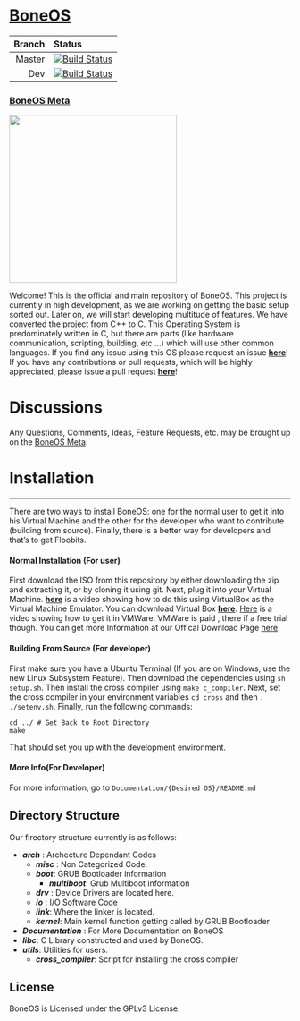 # [BoneOS](https://BoneOS.org)

| Branch | Status                                                                                                                                               |
| ------:|:-----------------------------------------------------------------------------------------------------------------------------------------------------|
| Master | [![Build Status](https://api.travis-ci.org/Bone-Project/BoneOS.svg?branch=master)](https://travis-ci.org/Bone-Project/BoneOS)                        |
|    Dev | [![Build Status](https://api.travis-ci.org/Bone-Project/BoneOS.svg?branch=amanuel_progress_kbd)](https://travis-ci.org/Bone-Project/BoneOS/branches) |

### [BoneOS Meta](https://meta.boneos.org/)

<img src="https://i.imgur.com/H6ixAr4.png" width="300" height="300" />

Welcome! This is the official and main repository of BoneOS. This project is currently in high development, as we are working on getting the basic setup sorted out. Later on, we will start developing multitude of features. We have converted the project from C++ to C. This Operating System is predominately written in C, but there are parts (like hardware communication, scripting, building, etc ...) which will use other common languages. If you find any issue using this OS please request an issue [**here**](https://meta.boneos.org/)! If you have any contributions or pull requests, which will be highly appreciated, please issue a pull request [**here**](https://github.com/Bone-Project/BoneOS/pulls)! 

# Discussions

Any Questions, Comments, Ideas, Feature Requests, etc. may be brought up on the [BoneOS Meta](https://meta.boneos.org/).

# Installation
---

There are two ways to install BoneOS: one for the normal user to get it into his Virtual Machine and the other for the developer who want to contribute (building from source). Finally, there is a better way for developers and that’s to get Floobits.

#### Normal Installation (For user)
  First download the ISO from this repository by either downloading the zip and extracting it, or by cloning it using git. Next, plug it into your Virtual Machine. [**here**](https://www.youtube.com/watch?v=rBjlaEAzUZo&feature=youtu.be) is a video showing how to do this using VirtualBox as the Virtual Machine Emulator. You can download Virtual Box [**here**](https://www.virtualbox.org/). [Here](https://www.youtube.com/watch?v=yDiwl6AxNrc&feature=youtu.be) is a video showing how to get it in VMWare. VMWare is paid , there if a free trial though. You can get more Information at our Offical Download Page [here](https://boneos.org/download.html). 
 
#### Building From Source (For developer)

 First make sure you have a Ubuntu Terminal (If you are on Windows, use the new Linux Subsystem Feature). Then download the dependencies using `sh setup.sh`. Then install the cross compiler using `make c_compiler`. Next, set the cross compiler in your environment variables `cd cross` and then `. ./setenv.sh`. Finally, run the following commands:
 ```
 cd ../ # Get Back to Root Directory
 make
 ```
 That should set you up with the development environment.
 
#### More Info(For Developer)
For more information, go to `Documentation/{Desired OS}/README.md`
 
Directory Structure
----
Our firectory structure currently is as follows:

- ***arch*** : Archecture Dependant Codes
   - ***misc*** : Non Categorized Code.
    - ***boot***: GRUB Bootloader information 
       - ***multiboot***: Grub Multiboot information
   - ***drv***  : Device Drivers are located here.
   - ***io*** : I/O Software Code 
   - ***link***: Where the linker is located.
   - ***kernel***: Main kernel function getting called by GRUB Bootloader
- ***Documentation*** : For More Documentation on BoneOS
- ***libc***: C Library constructed and used by BoneOS.
- ***utils***: Utilities for users.
   - ***cross_compiler***: Script for installing the cross compiler
   
License
---

BoneOS is Licensed under the GPLv3 License.
